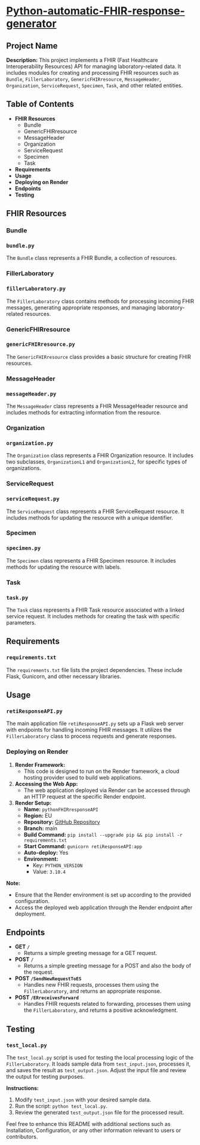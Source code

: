 
# **[Python-automatic-FHIR-response-generator](https://github.com/pietrodileo/Python-automatic-FHIR-response-generator)**

## Project Name

**Description:**
This project implements a FHIR (Fast Healthcare Interoperability Resources) API for managing laboratory-related data. It includes modules for creating and processing FHIR resources such as `Bundle`, `FillerLaboratory`, `GenericFHIRresource`, `MessageHeader`, `Organization`, `ServiceRequest`, `Specimen`, `Task`, and other related entities.

## Table of Contents

* **FHIR Resources**
  * Bundle
  * GenericFHIRresource
  * MessageHeader
  * Organization
  * ServiceRequest
  * Specimen
  * Task
* **Requirements**
* **Usage**
* **Deploying on Render**
* **Endpoints**
* **Testing**

## FHIR Resources

### Bundle

### `bundle.py`

The `Bundle` class represents a FHIR Bundle, a collection of resources.

### FillerLaboratory

### `fillerLaboratory.py`

The `FillerLaboratory` class contains methods for processing incoming FHIR messages, generating appropriate responses, and managing laboratory-related resources.

### GenericFHIRresource

### `genericFHIRresource.py`

The `GenericFHIRresource` class provides a basic structure for creating FHIR resources.

### MessageHeader

### `messageHeader.py`

The `MessageHeader` class represents a FHIR MessageHeader resource and includes methods for extracting information from the resource.

### Organization

### `organization.py`

The `Organization` class represents a FHIR Organization resource. It includes two subclasses, `OrganizationL1` and `OrganizationL2`, for specific types of organizations.

### ServiceRequest

### `serviceRequest.py`

The `ServiceRequest` class represents a FHIR ServiceRequest resource. It includes methods for updating the resource with a unique identifier.

### Specimen

### `specimen.py`

The `Specimen` class represents a FHIR Specimen resource. It includes methods for updating the resource with labels.

### Task

### `task.py`

The `Task` class represents a FHIR Task resource associated with a linked service request. It includes methods for creating the task with specific parameters.

## Requirements

### `requirements.txt`

The `requirements.txt` file lists the project dependencies. These include Flask, Gunicorn, and other necessary libraries.

## Usage

### `retiResponseAPI.py`

The main application file `retiResponseAPI.py` sets up a Flask web server with endpoints for handling incoming FHIR messages. It utilizes the `FillerLaboratory` class to process requests and generate responses.

### Deploying on Render

1. **Render Framework:**
   * This code is designed to run on the Render framework, a cloud hosting provider used to build web applications.
2. **Accessing the Web App:**
   * The web application deployed via Render can be accessed through an HTTP request at the specific Render endpoint.
3. **Render Setup:**
   * **Name:** `pythonFHIRresponseAPI`
   * **Region:** EU
   * **Repository:** [GitHub Repository](https://github.com/pietrodileo/Python-automatic-FHIR-response-generator)
   * **Branch:** main
   * **Build Command:** `pip install --upgrade pip && pip install -r requirements.txt`
   * **Start Command:** `gunicorn retiResponseAPI:app`
   * **Auto-deploy:** Yes
   * **Environment:**
     * Key: `PYTHON_VERSION`
     * Value: `3.10.4`

**Note:**

* Ensure that the Render environment is set up according to the provided configuration.
* Access the deployed web application through the Render endpoint after deployment.

## Endpoints

- **GET `/`**
  - Returns a simple greeting message for a GET request.
- **POST** `/`
  - Returns a simple greeting message for a POST and also the body of the request.
- **POST `/SendNewRequestToES`**
  - Handles new FHIR requests, processes them using the `FillerLaboratory`, and returns an appropriate response.
- **POST `/ERreceivesForward`**
  - Handles FHIR requests related to forwarding, processes them using the `FillerLaboratory`, and returns a positive acknowledgment.

## Testing

### `test_local.py`

The `test_local.py` script is used for testing the local processing logic of the `FillerLaboratory`. It loads sample data from `test_input.json`, processes it, and saves the result as `test_output.json`. Adjust the input file and review the output for testing purposes.

**Instructions:**

1. Modify `test_input.json` with your desired sample data.
2. Run the script: `python test_local.py`.
3. Review the generated `test_output.json` file for the processed result.

Feel free to enhance this README with additional sections such as Installation, Configuration, or any other information relevant to users or contributors.
